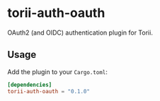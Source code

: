 # torii-auth-oauth

OAuth2 (and OIDC) authentication plugin for Torii.

## Usage

Add the plugin to your `Cargo.toml`:

```toml
[dependencies]
torii-auth-oauth = "0.1.0"
```
